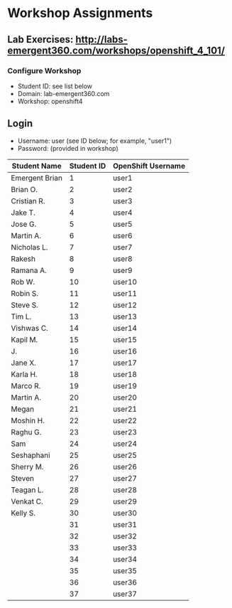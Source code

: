 # Workshop Assignments
## Lab Exercises: http://labs-emergent360.com/workshops/openshift_4_101/
### Configure Workshop
- Student ID: see list below
- Domain: lab-emergent360.com
- Workshop: openshift4

## Login
- Username: user<id> (see ID below; for example, "user1")
- Password: (provided in workshop)

| Student Name | Student ID | OpenShift Username | 
|------------ | ---------------| ---------------|
|	Emergent Brian	|	1	|	user1	|
|	Brian O.	|	2	|	user2	|
|	Cristian R. |	3	|	user3	|
|	Jake T.  |	4	|	user4	|
| Jose G.  |	5	|	user5	|
|	Martin A. |	6	|	user6	|
|	Nicholas L. |	7	|	user7	|
|	Rakesh |	8	|	user8	|
| Ramana A.  |	9	|	user9	|
|	Rob W.  |	10	|	user10	|
|	Robin S. |	11	|	user11	|
| Steve S. | 12 | user12 |
| Tim L. | 13 | user13 |
| Vishwas C. | 14 | user14 |
| Kapil M. | 15 | user15 |
| J. | 16 | user16 |
| Jane X. | 17 | user17 |
| Karla H. | 18 | user18 |  
| Marco R. | 19 | user19 |  
| Martin A. | 20 | user20 |  
| Megan | 21 | user21 |
| Moshin H. | 22 | user22 |
| Raghu G. | 23 | user23 |
| Sam | 24 | user24 |
| Seshaphani| 25 | user25 |
| Sherry M. | 26 | user26 |
| Steven | 27 | user27 |
| Teagan L. | 28 | user28 |
| Venkat C. | 29 | user29 |
| Kelly S. | 30 | user30 |
| | 31 | user31 |
| | 32 | user32 |
| | 33 | user33 |
| | 34 | user34 |
| | 35 | user35 |  
| | 36 | user36 |
| | 37 | user37 |
  
  
